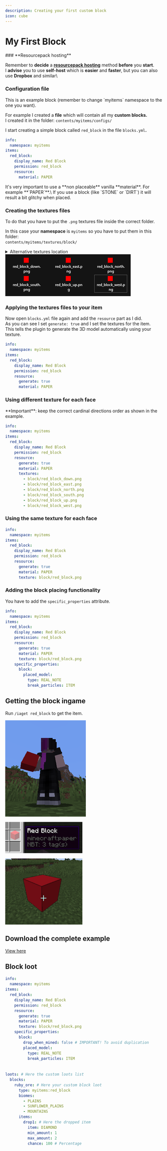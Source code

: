 ```yaml
---
description: Creating your first custom block
icon: cube
---
```


# My First Block


<Warning>
### **Resourcepack hosting**

Remember to **decide** a [**resourcepack hosting**](../resourcepack-hosting/) method **before** you **start**.\
I **advise** you to use **self-host** which is **easier** and **faster**, but you can also use **Dropbox** and similar\\
</Warning>


### Configuration file


<Warning>
This is an example block (remember to change `myitems` namespace to the one you want).
</Warning>


For example I created a **file** which will contain all my **custom blocks.**\
I created it in the folder: `contents/myitems/configs/`

I start creating a simple block called `red_block` in the file `blocks.yml`**.**&#x20;


```yaml ItemsAdder/contents/myitems/configs/blocks.yml lines icon="yaml"
info:
  namespace: myitems
items:
  red_block:
    display_name: Red Block
    permission: red_block
    resource:
      material: PAPER
```



<Warning>
It's very important to use a **non placeable** vanilla **material**. For example **`PAPER`**.\
If you use a block (like `STONE` or `DIRT`) it will result a bit glitchy when placed.
</Warning>


### Creating the textures files

To do that you have to put the `.png` textures file inside the correct folder.

In this case your **namespace** is `myitems` so you have to put them in this folder:\
`contents/myitems/textures/block/`

<details>

<summary>Alternative textures location</summary>

Alternatively you can put them in this folder too:\
`contents/myitems/resourcepack/assets/myitems/textures/block/`

Read more here: [folders structure](configs-and-resourcepack.md#why-different-folder-structures-choices)

</details>

<img src="assets/images/red_block_textures_preview.png" alt="" />

### Applying the textures files to your item

Now open `blocks.yml` file again and add the `resource` part as I did.\
As you can see I set `generate: true` and I set the textures for the item.\
This tells the plugin to generate the 3D model automatically using your texture.

```yaml
info:
  namespace: myitems
items:
  red_block:
    display_name: Red Block
    permission: red_block
    resource:
      generate: true
      material: PAPER
```

### Using different texture for each face


<Warning>
**Important**: keep the correct cardinal directions order as shown in the example.
</Warning>


```yaml
info:
  namespace: myitems
items:
  red_block:
    display_name: Red Block
    permission: red_block
    resource:
      generate: true
      material: PAPER
      textures:
        - block/red_block_down.png
        - block/red_block_east.png
        - block/red_block_north.png
        - block/red_block_south.png
        - block/red_block_up.png
        - block/red_block_west.png
```

### Using the same texture for each face

```yaml
info:
  namespace: myitems
items:
  red_block:
    display_name: Red Block
    permission: red_block
    resource:
      generate: true
      material: PAPER
      texture: block/red_block.png
```

### Adding the block placing functionality

You have to add the `specific_properties` attribute.

```yaml
info:
  namespace: myitems
items:
  red_block:
    display_name: Red Block
    permission: red_block
    resource:
      generate: true
      material: PAPER
      texture: block/red_block.png
    specific_properties:
      block:
        placed_model:
          type: REAL_NOTE
          break_particles: ITEM
```

## Getting the block ingame

Run `/iaget red_block` to get the item.

![](<assets/images/immagine (48).png>)

![](<assets/images/immagine (87).png>)

![](<assets/images/immagine (12).png>)

## Download the complete example


[View here](https://addon.devs.beer/toolbox/assets-repository/red_block)


## Block loot

```yaml
info:
  namespace: myitems
items:
  red_block:
    display_name: Red Block
    permission: red_block
    resource:
      generate: true
      material: PAPER
      texture: block/red_block.png
    specific_properties:
      block:
        drop_when_mined: false # IMPORTANT! To avoid duplication
        placed_model:
          type: REAL_NOTE
          break_particles: ITEM
          

loots: # Here the custom loots list
  blocks:
    ruby_ore: # Here your custom block loot
      type: myitems:red_block
      biomes:
        - PLAINS
        - SUNFLOWER_PLAINS
        - MOUNTAINS
      items:
        drop1: # Here the dropped item
          item: DIAMOND
          min_amount: 1
          max_amount: 2
          chance: 100 # Percentage
```

